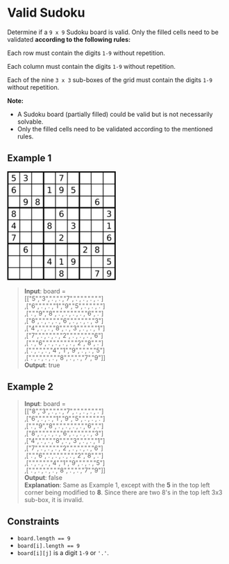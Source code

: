 # Valid Sudoku

Determine if a `9 x 9` Sudoku board is valid. Only the filled cells need to be validated **according to the following rules:**

Each row must contain the digits `1-9` without repetition.

Each column must contain the digits `1-9` without repetition.

Each of the nine `3 x 3` sub-boxes of the grid must contain the digits `1-9` without repetition.  

**Note:**
- A Sudoku board (partially filled) could be valid but is not necessarily solvable.
- Only the filled cells need to be validated according to the mentioned rules.

## Example 1

![](assets/Sudoku-by-L2G-20050714.jpg)
> **Input**: board =  
> [["5","3",".",".","7",".",".",".","."]  
> ,["6",".",".","1","9","5",".",".","."]  
> ,[".","9","8",".",".",".",".","6","."]  
> ,["8",".",".",".","6",".",".",".","3"]  
> ,["4",".",".","8",".","3",".",".","1"]  
> ,["7",".",".",".","2",".",".",".","6"]  
> ,[".","6",".",".",".",".","2","8","."]  
> ,[".",".",".","4","1","9",".",".","5"]  
> ,[".",".",".",".","8",".",".","7","9"]]  
> **Output**: true

## Example 2

> **Input**: board =  
> [["8","3",".",".","7",".",".",".","."]  
> ,["6",".",".","1","9","5",".",".","."]  
> ,[".","9","8",".",".",".",".","6","."]  
> ,["8",".",".",".","6",".",".",".","3"]  
> ,["4",".",".","8",".","3",".",".","1"]  
> ,["7",".",".",".","2",".",".",".","6"]  
> ,[".","6",".",".",".",".","2","8","."]  
> ,[".",".",".","4","1","9",".",".","5"]  
> ,[".",".",".",".","8",".",".","7","9"]]  
> **Output**: false  
> **Explanation**: Same as Example 1, except with the **5** in the top left corner being modified to **8**. Since there are two 8's in the top left 3x3 sub-box, it is invalid.

## Constraints

- `board.length == 9`
- `board[i].length == 9`
- `board[i][j]` is a digit `1-9` or `'.'`.
